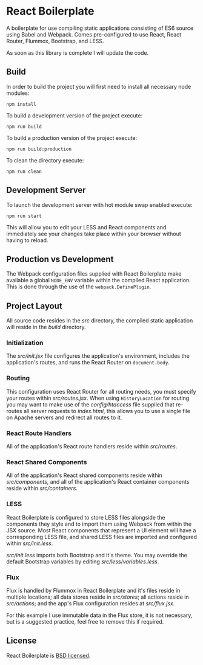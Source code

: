 # React Boilerplate

A boilerplate for use compiling static applications consisting of ES6 source
using Babel and Webpack. Comes pre-configured to use React, React Router,
Flummox, Bootstrap, and LESS.

As soon as this library is complete I will update the code.

## Build

In order to build the project you will first need to install all necessary node
modules:

```
npm install
```

To build a development version of the project execute:

```
npm run build
```

To build a production version of the project execute:

```
npm run build:production
```

To clean the directory execute:

```
npm run clean
```

## Development Server

To launch the development server with hot module swap enabled execute:

```
npm run start
```

This will allow you to edit your LESS and React components and immediately see
your changes take place within your browser without having to reload.

## Production vs Development

The Webpack configuration files supplied with React Boilerplate make available
a global `NODE_ENV` variable within the compiled React application. This is done
through the use of the `webpack.DefinePlugin`.

## Project Layout

All source code resides in the *src* directory, the compiled static application
will reside in the *build* directory.

### Initialization

The *src/init.jsx* file configures the application's environment, includes the
application's routes, and runs the React Router on `document.body`.

### Routing

This configuration uses React Router for all routing needs, you must specify
your routes within *src/routes.jsx*. When using `HistoryLocation` for routing
you may want to make use of the *config/htaccess* file supplied that re-routes
all server requests to *index.html*, this allows you to use a single file on
Apache servers and redirect all routes to it.

### React Route Handlers

All of the application's React route handlers reside within *src/routes*.

### React Shared Components

All of the application's React shared components reside within *src/components*,
and all of the application's React container components reside within
*src/containers*.

### LESS

React Boilerplate is configured to store LESS files alongside the components
they style and to import them using Webpack from within the JSX source. Most
React components that represent a UI element will have a corresponding LESS
file, and shared LESS files are imported and configured within *src/init.less*.

*src/init.less* imports both Bootstrap and it's theme. You may override the
default Bootstrap variables by editing *src/less/variables.less*.

### Flux

Flux is handled by Flummox in React Boilerplate and it's files reside in
multiple locations; all data stores reside in *src/stores*; all actions reside
in *src/actions*; and the app's Flux configuration resides at *src/flux.jsx*.

For this example I use immutable data in the Flux store, it is not necessary,
but is a suggested practice, feel free to remove this if required.

## License

React Boilerplate is [BSD licensed](./LICENSE).